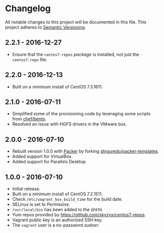 # Changelog

All notable changes to this project will be documented in this file. This project adheres to [Semantic Versioning](http://semver.org/).

## 2.2.1 - 2016-12-27

* Ensure that the `centos7-repos` _package_ is installed, not just the `centos7.repo` file.

## 2.2.0 - 2016-12-13

* Built on a minimum install of CentOS 7.3.1611.

## 2.1.0 - 2016-07-11

* Simplified some of the provisioning code by leveraging some scripts from [chef/bento](https://github.com/chef/bento).
* Resolved an issue with HGFS drivers in the VMware box.

## 2.0.0 - 2016-07-10

* Rebuilt version 1.0.0 with [Packer](https://packer.io) by forking [shiguredo/packer-templates](https://github.com/shiguredo/packer-templates/tree/develop/centos-7.1).
* Added support for VirtualBox.
* Added support for Parallels Desktop

## 1.0.0 - 2016-07-10

* Initial release.
* Built on a minimum install of CentOS 7.2.1511.
* Check `/etc/vagrant_box_build_time` for the build date.
* SELinux is set to _Permissive_.
* `/usr/local/bin` has been added to the `$PATH`.
* Yum repos provided by <https://github.com/skyzyx/centos7-repos>.
* Vagrant public key is an authorized SSH key.
* The `vagrant` user is a no-password _sudoer_.
